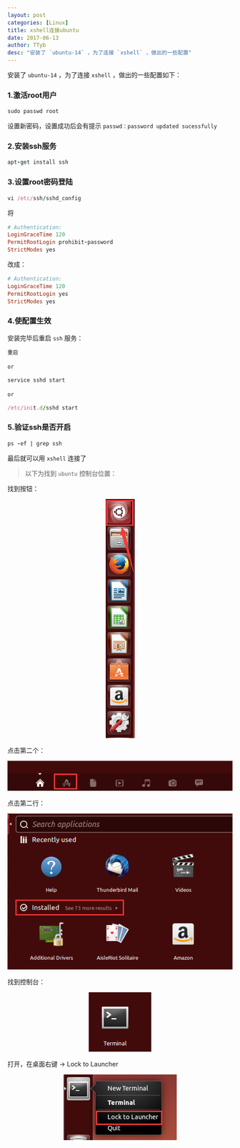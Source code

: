 ```yaml
---
layout: post
categories: [Linux]
title: xshell连接ubuntu
date: 2017-06-13
author: TTyb
desc: "安装了 `ubuntu-14` ，为了连接 `xshell` ，做出的一些配置"
---
```


安装了 `ubuntu-14` ，为了连接 `xshell` ，做出的一些配置如下：

### 1.激活root用户

~~~ruby
sudo passwd root
~~~

设置新密码，设置成功后会有提示 `passwd：password updated sucessfully`

### 2.安装ssh服务

~~~ruby
apt-get install ssh
~~~

### 3.设置root密码登陆

~~~ruby
vi /etc/ssh/sshd_config
~~~

将

~~~ruby
# Authentication:
LoginGraceTime 120
PermitRootLogin prohibit-password
StrictModes yes
~~~

改成：

~~~ruby
# Authentication:
LoginGraceTime 120
PermitRootLogin yes
StrictModes yes
~~~

### 4.使配置生效


安装完毕后重启 `ssh` 服务：

~~~ruby
重启
~~~

`or`

~~~ruby
service sshd start
~~~

`or`

~~~ruby
/etc/init.d/sshd start
~~~

### 5.验证ssh是否开启

~~~ruby
ps -ef | grep ssh
~~~

最后就可以用 `xshell` 连接了

> 以下为找到 `ubuntu` 控制台位置：

找到按钮：

<p style="text-align:center"><img src="/static/postimage/linux/ubuntu/996148-20170613091751900-2125513854.png"/></p>

点击第二个：

<p style="text-align:center"><img src="/static/postimage/linux/ubuntu/996148-20170613091909181-1334363079.png"/></p>

点击第二行：

<p style="text-align:center"><img src="/static/postimage/linux/ubuntu/996148-20170613091949618-1950325186.png"/></p>

找到控制台：

<p style="text-align:center"><img src="/static/postimage/linux/ubuntu/996148-20170613092024415-1043489570.png"/></p>

打开，在桌面右键 -> Lock to Launcher

<p style="text-align:center"><img src="/static/postimage/linux/ubuntu/996148-20170613092140728-675904521.png"/></p>